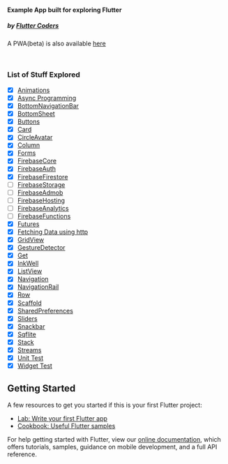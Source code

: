 #### Example App built for exploring Flutter

##### by [Flutter Coders](https://www.instagram.com/flutter_coders)

A PWA(beta) is also available [here](https://bit.ly/fc-example)

</br>

### List of Stuff Explored

- [x] [Animations](lib/screens/animations/animations_screen.dart)
- [x] [Async Programming](lib/screens/async/async_await.dart)
- [x] [BottomNavigationBar](lib/screens/basics/scaffold_widget.dart)
- [x] [BottomSheet](lib/screens/confirmation/confirmation_acknowledgement.dart)
- [x] [Buttons](lib/screens/basics/buttons_demo.dart)
- [x] [Card](lib/screens/basics/row_column.dart)
- [x] [CircleAvatar](lib/screens/basics/row_column.dart)
- [x] [Column](lib/screens/basics/row_column.dart)
- [x] [Forms](lib/screens/forms/form_demo.dart)
- [x] [FirebaseCore](lib/screens/firebase/init_firebase.dart)
- [x] [FirebaseAuth](lib/screens/firebase/firebase_auth_screen.dart)
- [x] [FirebaseFirestore](lib/screens/firebase/students_list.dart)
- [ ] [FirebaseStorage](lib/screens/firebase/)
- [ ] [FirebaseAdmob](lib/screens/firebase/)
- [ ] [FirebaseHosting](lib/screens/firebase/)
- [ ] [FirebaseAnalytics](lib/screens/firebase/)
- [ ] [FirebaseFunctions](lib/screens/firebase/)
- [x] [Futures](lib/screens/firebase/init_firebase.dart)
- [x] [Fetching Data using http](lib/screens/http/http_demo.dart)
- [x] [GridView](lib/screens/gridview/gridview_builder.dart)
- [x] [GestureDetector](lib/screens/basics/handling_taps.dart)
- [x] [Get](lib/screens/get/get_demo.dart)
- [x] [InkWell](lib/screens/basics/handling_taps.dart)
- [x] [ListView](lib/screens/listview/listview_builder.dart)
- [x] [Navigation](lib/screens/app_screens/home_screen.dart)
- [x] [NavigationRail](lib/screens/navigation_rail/navigation_rail_demo.dart)
- [x] [Row](lib/screens/basics/row_column.dart)
- [x] [Scaffold](lib/screens/screens/basics/scaffold_widget.dart)
- [x] [SharedPreferences](lib/screens/shared_prefs/shared_prefs_demo.dart)
- [x] [Sliders](lib/screens/basics/sliders_demo.dart)
- [x] [Snackbar](lib/screens/confirmation/confirmation_acknowledgement.dart)
- [x] [Sqflite](lib/screens/todo/todo_screen.dart)
- [x] [Stack](lib/screens/basics/stack_widget.dart)
- [x] [Streams](lib/screens/streams/stream_demo.dart)
- [x] [Unit Test](test/unit_test.dart)
- [x] [Widget Test](test/my_widget_test.dart)

## Getting Started

A few resources to get you started if this is your first Flutter project:

- [Lab: Write your first Flutter app](https://flutter.dev/docs/get-started/codelab)
- [Cookbook: Useful Flutter samples](https://flutter.dev/docs/cookbook)

For help getting started with Flutter, view our
[online documentation](https://flutter.dev/docs), which offers tutorials,
samples, guidance on mobile development, and a full API reference.
